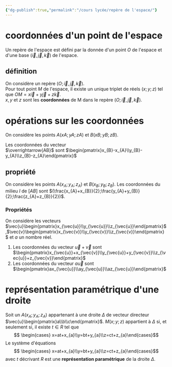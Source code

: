 ```yaml
---
{"dg-publish":true,"permalink":"/cours lycée/repère de l'espace/"}
---
```



# coordonnées d'un point de l'espace
Un repère de l'espace est défini par la donnée d'un point $O$ de l'espace et d'une base $(\vec{i},\vec{j},\vec{k})$ de l'espace.
## définition
On considère un repère $(O;\vec{i},\vec{j},\vec{k})$.  
Pour tout point $M$ de l'espace, il existe un unique triplet de réels $(x;y;z)$ tel que $OM=x\vec{i}+y\vec{j}+z\vec{k}$.  
$x, y$ et $z$ sont les **coordonnées** de M dans le repère $(O;\vec{i},\vec{j},\vec{k})$.
# opérations sur les coordonnées

On considère les points $A(xA;yA;zA)$ et $B(xB;yB;zB)$.  
  
Les coordonnées du vecteur $\overrightarrow{AB}$ sont $\begin{pmatrix}x_{B}-x_{A}\\y_{B}-y_{A}\\z_{B}-z_{A}\end{pmatrix}$
## propriété
On considère les points $A(x_{A};y_{A};z_{A})$ et $B(x_{B};y_{B};z_{B})$. Les coordonnées du milieu $I$ de $[AB]$ sont $(\frac{x_{A}+x_{B}}{2};\frac{y_{A}+y_{B}}{2};\frac{z_{A}+z_{B}}{2})$.
### Propriétés
On considère les vecteurs $\vec{u}\begin{pmatrix}x_{\vec{u}}\\y_{\vec{u}}\\z_{\vec{u}}\end{pmatrix}$,$\vec{v}\begin{pmatrix}x_{\vec{v}}\\y_{\vec{v}}\\z_{\vec{v}}\end{pmatrix}$ et $a$ un nombre réel.
1. Les coordonnées du vecteur $\vec{u}+\vec{v}$ sont $\begin{pmatrix}x_{\vec{u}}+x_{\vec{v}}\\y_{\vec{u}}+y_{\vec{v}}\\z_{\vec{u}}+z_{\vec{v}}\end{pmatrix}$
2. Les coordonnées du vecteur $a\vec{u}$ sont $\begin{pmatrix}ax_{\vec{u}}\\ay_{\vec{u}}\\az_{\vec{u}}\end{pmatrix}$
# représentation paramétrique d'une droite

Soit un $A(x_{A};y_{A};z_{A})$ appartenant à une droite $\Delta$ de vecteur directeur $\vec{u}\begin{pmatrix}a\\b\\c\end{pmatrix}$.
$M(x;y;z)$ appartient à $\Delta$ si, et seulement si, il existe $t\in R$ tel que 
$$ 
\begin{cases} x=at+x_{a}\\y=bt+y_{a}\\z=ct+z_{a}\end{cases}$$
Le système d'équations $$ 
\begin{cases} x=at+x_{a}\\y=bt+y_{a}\\z=ct+z_{a}\end{cases}$$ avec $t$ décrivant $R$ est une **représentation paramétrique** de la droite $\Delta$.